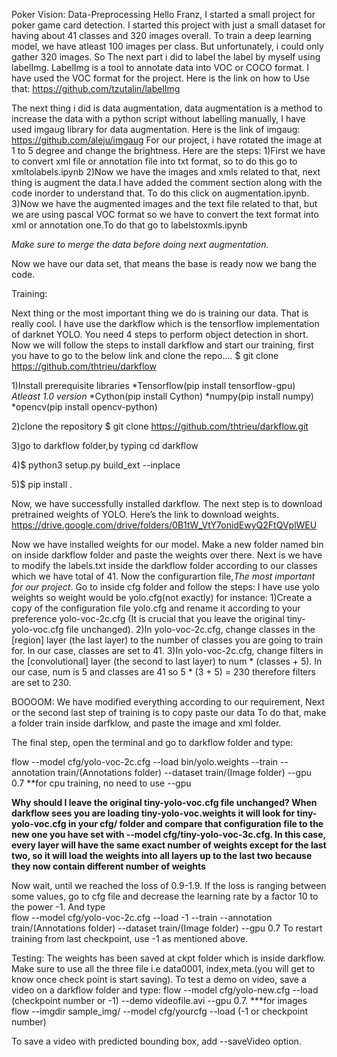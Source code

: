 Poker Vision:
Data-Preprocessing
Hello Franz,
I started a small project for poker game card detection. I started this project with just a small dataset for having about 41 classes and 320 images overall. To train a deep learning model, we have atleast 100 images per class. But unfortunately, i could only gather 320 images. So The next part i did to label the label by myself using labelImg. LabelImg is a tool to annotate data into VOC or COCO format. I have used the VOC format for the project. Here is the link on how to Use that:
https://github.com/tzutalin/labelImg

The next thing i did is data augmentation, data augmentation is a method to increase the data with a python script without labelling manually, I have used imgaug library for data augmentation. Here is the link of imgaug:
https://github.com/aleju/imgaug
For our project, i have rotated the image at 1 to 5 degree and change the brightness. Here are the steps:
1)First we have to convert xml file or annotation file into txt format, so to do this go to xmltolabels.ipynb
2)Now we have the images and xmls related to that, next thing is augment the data.I have added the comment section along with the code inorder to understand that. To do this click on augmentation.ipynb.
3)Now we have the augmented images and the text file related to that, but we are using pascal VOC format so we have to convert the text format into xml or annotation one.To do that go to labelstoxmls.ipynb

*Make sure to merge the data before doing next augmentation.* 

Now we have our data set, that means the base is ready now we bang the code.



Training:

Next thing or the most important thing we do is training our data. That is really cool. I have use the darkflow which is the tensorflow implementation of darknet YOLO. You need 4 steps to perform object detection in short. 
Now we will follow the steps to install darkflow and start our training, first you have to go to the below link and clone the repo....
$ git clone https://github.com/thtrieu/darkflow

1)Install prerequisite libraries
*Tensorflow(pip install tensorflow-gpu) *Atleast 1.0 version*
*Cython(pip install Cython)
*numpy(pip install numpy)
*opencv(pip install opencv-python)

2)clone the repository
$ git clone https://github.com/thtrieu/darkflow.git

3)go to darkflow folder,by typing cd darkflow

4)$ python3 setup.py build_ext --inplace

5)$ pip install .

Now, we have successfully installed darkflow.
The next step is to download pretrained weights of YOLO. Here’s the link to download weights.
https://drive.google.com/drive/folders/0B1tW_VtY7onidEwyQ2FtQVplWEU

Now we have installed weights for our model. Make a new folder named bin on inside darkflow folder and paste the weights over there. 
Next is we have to modify the labels.txt inside the darkflow folder according to our classes which we have total of 41.
Now the configurartion file,*The most important for our project*. Go to inside cfg folder and follow the steps:
I have use yolo weights so weight would be yolo.cfg(not exactly) for instance:
1)Create a copy of the configuration file yolo.cfg and rename it according to your preference yolo-voc-2c.cfg (It is crucial that you leave the original tiny-yolo-voc.cfg file unchanged).
2)In yolo-voc-2c.cfg, change classes in the [region] layer (the last layer) to the number of classes you are going to train for. In our case, classes are set to 41.
3)In yolo-voc-2c.cfg, change filters in the [convolutional] layer (the second to last layer) to num * (classes + 5). In our case, num is 5 and classes are 41 so 5 * (3 + 5) = 230 therefore filters are set to 230.

BOOOOM: 
We have modified everything according to our requirement,
Next or the second last step of training is to copy paste our data
To do that, make a folder train inside darfklow, and paste the image and xml folder.

The final step, open the terminal and go to darkflow folder and type:

flow --model cfg/yolo-voc-2c.cfg --load bin/yolo.weights --train --annotation train/(Annotations folder) --dataset train/(Image folder) --gpu 0.7
**for cpu training, no need to use --gpu

****Why should I leave the original tiny-yolo-voc.cfg file unchanged?
When darkflow sees you are loading tiny-yolo-voc.weights it will look for tiny-yolo-voc.cfg in your cfg/ folder and compare that configuration file to the new one you have set with --model cfg/tiny-yolo-voc-3c.cfg. In this case, every layer will have the same exact number of weights except for the last two, so it will load the weights into all layers up to the last two because they now contain different number of weights****
 
Now wait, until we reached the loss of 0.9-1.9. If the loss is ranging between some values, go to cfg file and decrease the learning rate by a factor 10 to the power -1. And type  
flow --model cfg/yolo-voc-2c.cfg --load -1 --train --annotation train/(Annotations folder) --dataset train/(Image folder) --gpu 0.7
To restart training from last checkpoint, use -1 as mentioned above.

Testing:
The weights has been saved at ckpt folder which is inside darkflow. Make sure to use all the three file i.e data0001, index,meta.(you will get to know once check point is start saving).
To test a demo on video, save a video on a darkflow folder and type:
 flow --model cfg/yolo-new.cfg --load (checkpoint number or -1) --demo videofile.avi --gpu 0.7.
 ***for images
 flow --imgdir sample_img/ --model cfg/yourcfg --load (-1 or checkpoint number)

To save a video with predicted bounding box, add --saveVideo option.
 
 










